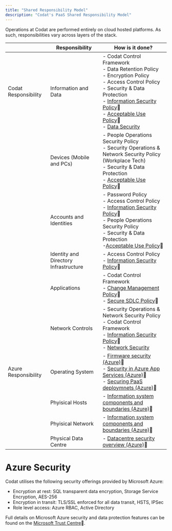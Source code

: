 ```yaml
---
title: "Shared Responsibility Model"
description: "Codat's PaaS Shared Responsibility Model"
---
```


Operations at Codat are performed entirely on cloud hosted platforms. As such, responsibilities vary across layers of the stack.

|  &nbsp;              | Responsibility           | How is it done?              |
|----------------------|--------------------------|------------------------------|
| Codat Responsibility | Information and Data     | - Codat Control Framework <br /> - Data Retention Policy <br /> - Encryption Policy <br /> - Access Control Policy <br /> - Security & Data Protection <br /> - [Information Security Policy](https://trust.codat.io/)🔗 <br /> - [Acceptable Use Policy](https://trust.codat.io/)🔗 <br /> - [Data Security](/enterprise/tech-overview/security/data-security) |
|                      | Devices (Mobile and PCs) | - People Operations Security Policy <br /> - Security Operations & Network Security Policy (Workplace Tech) <br /> - Security & Data Protection <br /> - [Acceptable Use Policy](https://trust.codat.io/)🔗 |
|                      | Accounts and Identities  | - Password Policy <br /> - Access Control Policy <br /> - [Information Security Policy](https://trust.codat.io/)🔗 <br /> - People Operations Security Policy <br /> - Security & Data Protection <br /> -[Acceptable Use Policy](https://trust.codat.io/)🔗 |
|                      | Identity and Directory Infrastructure  | - Access Control Policy <br /> - [Information Security Policy](https://trust.codat.io/)🔗 |
|                      | Applications             | - Codat Control Framework <br /> - [Change Management Policy](https://trust.codat.io/)🔗 <br /> - [Secure SDLC Policy](https://trust.codat.io/)🔗 |
|                      | Network Controls         | - Security Operations & Network Security Policy <br /> - Codat Control Framework <br /> - [Information Security Policy](https://trust.codat.io/)🔗 <br /> - [Network Security](/enterprise/tech-overview/security/network-security) |
| Azure Responsibility | Operating System         | - [Firmware security (Azure)](https://learn.microsoft.com/en-us/azure/security/fundamentals/firmware)🔗 <br /> - [Security in Azure App Services (Azure)](https://learn.microsoft.com/en-us/azure/app-service/overview-security)🔗 <br /> - [Securing PaaS deploymnets (Azure)](https://learn.microsoft.com/en-us/azure/security/fundamentals/paas-deployments)🔗 |
|                      | Phyisical Hosts          | - [Information system components and boundaries (Azure)](https://learn.microsoft.com/en-us/azure/security/fundamentals/infrastructure-components)🔗 |
|                      | Phyisical Network        | - [Information system components and boundaries (Azure)](https://learn.microsoft.com/en-us/azure/security/fundamentals/infrastructure-components)🔗 |
|                      | Physical Data Centre     | - [Datacentre security overview (Azure)](https://learn.microsoft.com/en-us/compliance/assurance/assurance-datacenter-security)🔗 |

# Azure Security
Codat utilises the following security offerings provided by Microsoft Azure:
 - Encryption at rest: SQL transparent data encryption, Storage Service Encryption, AES-256
 - Encryption in transit: TLS/SSL enforced for all data transit, HSTS, IPSec
 - Role level access: Azure RBAC, Active Directory

Full details on Microsoft Azure security and data protection features can be found on the [Microsoft Trust Centre](https://www.microsoft.com/en-us/trustcenter/)🔗.